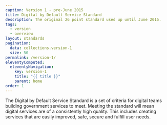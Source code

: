 ```yaml
---
caption: Version 1 - pre-June 2015
title: Digital by Default Service Standard
description: The original 26 point standard used up until June 2015.
tags:
  - version
  - overview
layout: standards
pagination:
  data: collections.version-1
  size: 50
permalink: /version-1/
eleventyComputed:
  eleventyNavigation:
    key: version-1
    title: "{{ title }}"
    parent: home
order: 1
---
```


The Digital by Default Service Standard is a set of criteria for digital teams building government services to meet. Meeting the standard will mean digital services are of a consistently high quality. This includes creating services that are easily improved, safe, secure and fulfill user needs.
